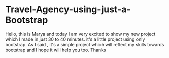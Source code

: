 # Travel-Agency-using-just-a-Bootstrap
Hello, this is Marya and today I am very excited to show my new project which I made in just 30 to 40 minutes. it's a little project using only bootstrap. As I said , it's a simple project which will reflect my skills towards bootstrap and I hope it will help you too. Thanks 
